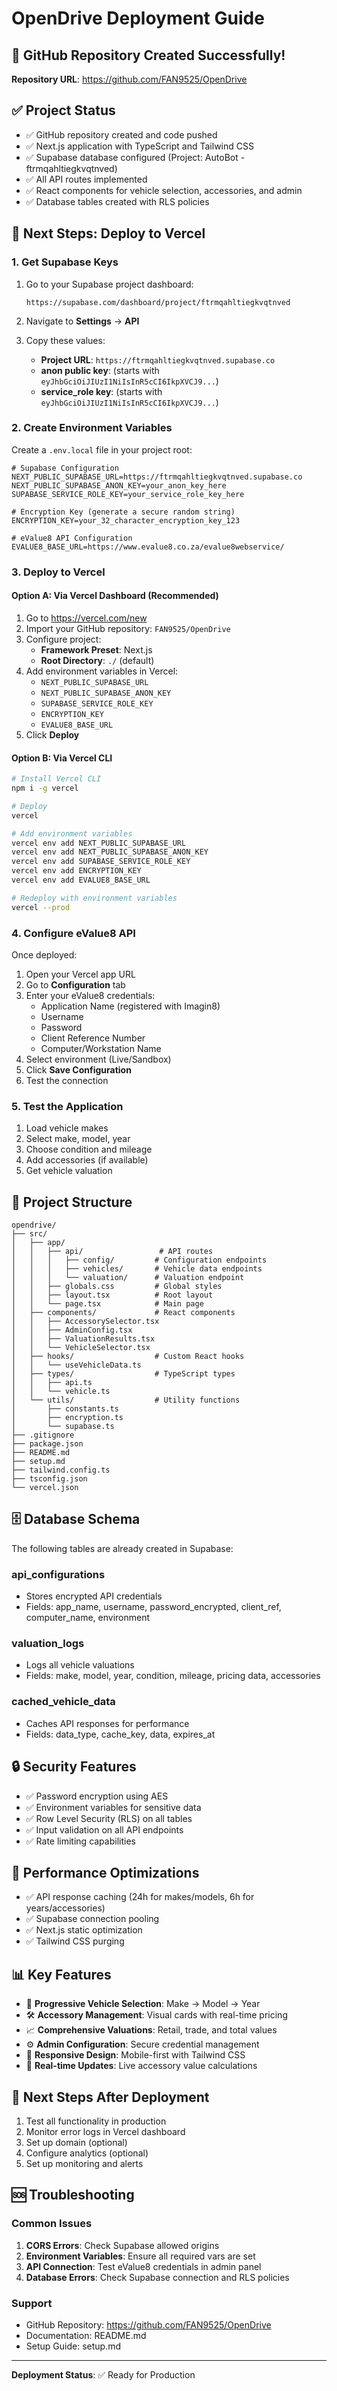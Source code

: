 # OpenDrive Deployment Guide

## 🎉 GitHub Repository Created Successfully!

**Repository URL**: https://github.com/FAN9525/OpenDrive

## ✅ Project Status

- ✅ GitHub repository created and code pushed
- ✅ Next.js application with TypeScript and Tailwind CSS
- ✅ Supabase database configured (Project: AutoBot - ftrmqahltiegkvqtnved)
- ✅ All API routes implemented
- ✅ React components for vehicle selection, accessories, and admin
- ✅ Database tables created with RLS policies

## 🚀 Next Steps: Deploy to Vercel

### 1. Get Supabase Keys

1. Go to your Supabase project dashboard:
   ```
   https://supabase.com/dashboard/project/ftrmqahltiegkvqtnved
   ```

2. Navigate to **Settings** → **API**

3. Copy these values:
   - **Project URL**: `https://ftrmqahltiegkvqtnved.supabase.co`
   - **anon public key**: (starts with `eyJhbGciOiJIUzI1NiIsInR5cCI6IkpXVCJ9...`)
   - **service_role key**: (starts with `eyJhbGciOiJIUzI1NiIsInR5cCI6IkpXVCJ9...`)

### 2. Create Environment Variables

Create a `.env.local` file in your project root:

```env
# Supabase Configuration
NEXT_PUBLIC_SUPABASE_URL=https://ftrmqahltiegkvqtnved.supabase.co
NEXT_PUBLIC_SUPABASE_ANON_KEY=your_anon_key_here
SUPABASE_SERVICE_ROLE_KEY=your_service_role_key_here

# Encryption Key (generate a secure random string)
ENCRYPTION_KEY=your_32_character_encryption_key_123

# eValue8 API Configuration
EVALUE8_BASE_URL=https://www.evalue8.co.za/evalue8webservice/
```

### 3. Deploy to Vercel

#### Option A: Via Vercel Dashboard (Recommended)

1. Go to https://vercel.com/new
2. Import your GitHub repository: `FAN9525/OpenDrive`
3. Configure project:
   - **Framework Preset**: Next.js
   - **Root Directory**: `./` (default)
4. Add environment variables in Vercel:
   - `NEXT_PUBLIC_SUPABASE_URL`
   - `NEXT_PUBLIC_SUPABASE_ANON_KEY`
   - `SUPABASE_SERVICE_ROLE_KEY`
   - `ENCRYPTION_KEY`
   - `EVALUE8_BASE_URL`
5. Click **Deploy**

#### Option B: Via Vercel CLI

```bash
# Install Vercel CLI
npm i -g vercel

# Deploy
vercel

# Add environment variables
vercel env add NEXT_PUBLIC_SUPABASE_URL
vercel env add NEXT_PUBLIC_SUPABASE_ANON_KEY
vercel env add SUPABASE_SERVICE_ROLE_KEY
vercel env add ENCRYPTION_KEY
vercel env add EVALUE8_BASE_URL

# Redeploy with environment variables
vercel --prod
```

### 4. Configure eValue8 API

Once deployed:

1. Open your Vercel app URL
2. Go to **Configuration** tab
3. Enter your eValue8 credentials:
   - Application Name (registered with Imagin8)
   - Username
   - Password
   - Client Reference Number
   - Computer/Workstation Name
4. Select environment (Live/Sandbox)
5. Click **Save Configuration**
6. Test the connection

### 5. Test the Application

1. Load vehicle makes
2. Select make, model, year
3. Choose condition and mileage
4. Add accessories (if available)
5. Get vehicle valuation

## 📁 Project Structure

```
opendrive/
├── src/
│   ├── app/
│   │   ├── api/                 # API routes
│   │   │   ├── config/         # Configuration endpoints
│   │   │   ├── vehicles/       # Vehicle data endpoints
│   │   │   └── valuation/      # Valuation endpoint
│   │   ├── globals.css         # Global styles
│   │   ├── layout.tsx          # Root layout
│   │   └── page.tsx            # Main page
│   ├── components/             # React components
│   │   ├── AccessorySelector.tsx
│   │   ├── AdminConfig.tsx
│   │   ├── ValuationResults.tsx
│   │   └── VehicleSelector.tsx
│   ├── hooks/                  # Custom React hooks
│   │   └── useVehicleData.ts
│   ├── types/                  # TypeScript types
│   │   ├── api.ts
│   │   └── vehicle.ts
│   └── utils/                  # Utility functions
│       ├── constants.ts
│       ├── encryption.ts
│       └── supabase.ts
├── .gitignore
├── package.json
├── README.md
├── setup.md
├── tailwind.config.ts
├── tsconfig.json
└── vercel.json
```

## 🗄️ Database Schema

The following tables are already created in Supabase:

### api_configurations
- Stores encrypted API credentials
- Fields: app_name, username, password_encrypted, client_ref, computer_name, environment

### valuation_logs
- Logs all vehicle valuations
- Fields: make, model, year, condition, mileage, pricing data, accessories

### cached_vehicle_data
- Caches API responses for performance
- Fields: data_type, cache_key, data, expires_at

## 🔒 Security Features

- ✅ Password encryption using AES
- ✅ Environment variables for sensitive data
- ✅ Row Level Security (RLS) on all tables
- ✅ Input validation on all API endpoints
- ✅ Rate limiting capabilities

## 🚀 Performance Optimizations

- ✅ API response caching (24h for makes/models, 6h for years/accessories)
- ✅ Supabase connection pooling
- ✅ Next.js static optimization
- ✅ Tailwind CSS purging

## 📊 Key Features

- 🚗 **Progressive Vehicle Selection**: Make → Model → Year
- 🛠️ **Accessory Management**: Visual cards with real-time pricing
- 📈 **Comprehensive Valuations**: Retail, trade, and total values
- ⚙️ **Admin Configuration**: Secure credential management
- 📱 **Responsive Design**: Mobile-first with Tailwind CSS
- 🔄 **Real-time Updates**: Live accessory value calculations

## 🎯 Next Steps After Deployment

1. Test all functionality in production
2. Monitor error logs in Vercel dashboard
3. Set up domain (optional)
4. Configure analytics (optional)
5. Set up monitoring and alerts

## 🆘 Troubleshooting

### Common Issues

1. **CORS Errors**: Check Supabase allowed origins
2. **Environment Variables**: Ensure all required vars are set
3. **API Connection**: Test eValue8 credentials in admin panel
4. **Database Errors**: Check Supabase connection and RLS policies

### Support

- GitHub Repository: https://github.com/FAN9525/OpenDrive
- Documentation: README.md
- Setup Guide: setup.md

---

**Deployment Status**: ✅ Ready for Production



